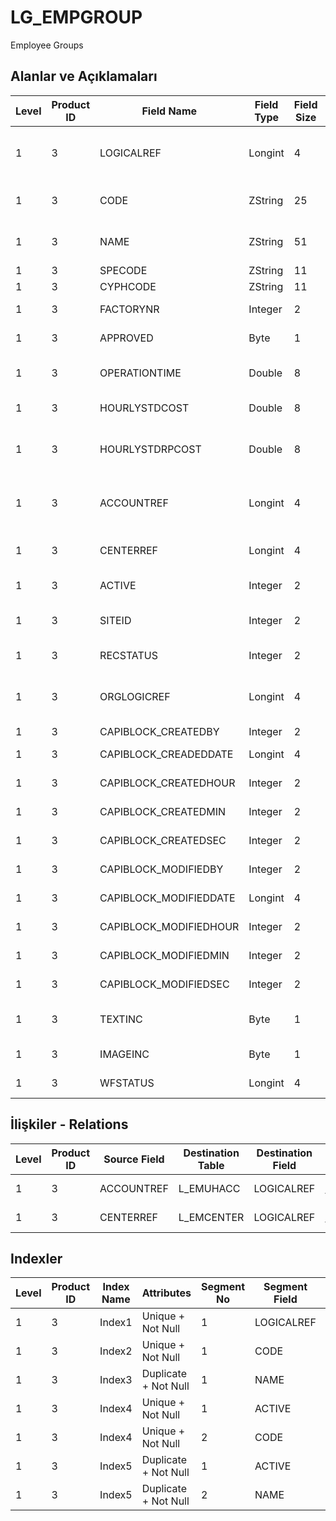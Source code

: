 # LG_EMPGROUP

Employee Groups

## Alanlar ve Açıklamaları

| Level | Product ID | Field Name | Field Type | Field Size | Field Offset | Türkçe Açıklama | Expression |
| ----- | ---------- | ---------- | ---------- | ---------- | ------------ | --------------- | ---------- |
| 1 | 3 | LOGICALREF | Longint | 4 | 0 | Çalışan Grup Log. Ref. | Employee Group Logical Reference |
| 1 | 3 | CODE | ZString | 25 | 4 | Çalışan Grup Kodu | Employee Group Code |
| 1 | 3 | NAME | ZString | 51 | 29 | Çalışan Grup Açıklaması | Employee Group Description |
| 1 | 3 | SPECODE | ZString | 11 | 80 | Özel Kod | Aux. Code |
| 1 | 3 | CYPHCODE | ZString | 11 | 91 | Yetki Kodu | Auth. Code |
| 1 | 3 | FACTORYNR | Integer | 2 | 102 | Fabrika Numarası | Plant Number |
| 1 | 3 | APPROVED | Byte | 1 | 104 | Onay Bilgisi | Approval Info |
| 1 | 3 | OPERATIONTIME | Double | 8 | 105 | Günlük Çalışma Saati | Daily Work Hour |
| 1 | 3 | HOURLYSTDCOST | Double | 8 | 113 | Saatlik Maliyet | Hourly Cost |
| 1 | 3 | HOURLYSTDRPCOST | Double | 8 | 121 | Saatlik Maliyet (RD) | Hourly Cost (Reporting Currency) |
| 1 | 3 | ACCOUNTREF | Longint | 4 | 129 | Genel Muhasebe Hesabı Ref. | General Ledger Account Reference |
| 1 | 3 | CENTERREF | Longint | 4 | 133 | Masraf Merkezi Ref. | Overhead Pool Reference |
| 1 | 3 | ACTIVE | Integer | 2 | 137 | Kullanım durumu | Usage Status |
| 1 | 3 | SITEID | Integer | 2 | 139 | Veri Merkezi | Data Processing Site |
| 1 | 3 | RECSTATUS | Integer | 2 | 141 | Kayıt Durumu | Record Status |
| 1 | 3 | ORGLOGICREF | Longint | 4 | 143 | Orijinal Kayıt Log. Ref. | Original Record Logical Reference |
| 1 | 3 | CAPIBLOCK_CREATEDBY | Integer | 2 | 147 | Oluşturan | Created By |
| 1 | 3 | CAPIBLOCK_CREADEDDATE | Longint | 4 | 149 | Oluşturulma Tarihi | Created Date |
| 1 | 3 | CAPIBLOCK_CREATEDHOUR | Integer | 2 | 153 | Oluşturulma Saati | Created Hour |
| 1 | 3 | CAPIBLOCK_CREATEDMIN | Integer | 2 | 155 | Oluşturulma Dakikası | Created Minute |
| 1 | 3 | CAPIBLOCK_CREATEDSEC | Integer | 2 | 157 | Oluşturulma Saniyesi | Created Second |
| 1 | 3 | CAPIBLOCK_MODIFIEDBY | Integer | 2 | 159 | Değiştiren | Modified By |
| 1 | 3 | CAPIBLOCK_MODIFIEDDATE | Longint | 4 | 161 | Değiştirilme Tarihi | Modified Date |
| 1 | 3 | CAPIBLOCK_MODIFIEDHOUR | Integer | 2 | 165 | Değiştirilme Saati | Modified Hour |
| 1 | 3 | CAPIBLOCK_MODIFIEDMIN | Integer | 2 | 167 | Değiştirilme Dakikası | Modified Minute |
| 1 | 3 | CAPIBLOCK_MODIFIEDSEC | Integer | 2 | 169 | Değiştirilme Saniyesi | Modified Second |
| 1 | 3 | TEXTINC | Byte | 1 | 171 | Ayrıntılı Açıklama İçerir | Contains Detail Description |
| 1 | 3 | IMAGEINC | Byte | 1 | 172 | Resim İçeriyor | Contains Image |
| 1 | 3 | WFSTATUS | Longint | 4 | 173 | Kullanımda Değil | Not In Use |

## İlişkiler - Relations

| Level | Product ID | Source Field | Destination Table | Destination Field | Relation Type | Extra Condition |
| ----- | ---------- | ------------ | ---------------- | ---------------- | ------------- | --------------- |
| 1 | 3 | ACCOUNTREF | L_EMUHACC | LOGICALREF | one-to-one |  |
| 1 | 3 | CENTERREF | L_EMCENTER | LOGICALREF | one-to-one |  |

## Indexler

| Level | Product ID | Index Name | Attributes | Segment No | Segment Field | Sense |
| ----- | ---------- | ---------- | ---------- | ---------- | ------------- | ----- |
| 1 | 3 | Index1 | Unique + Not Null | 1 | LOGICALREF | Ascending |
| 1 | 3 | Index2 | Unique + Not Null | 1 | CODE | Ascending |
| 1 | 3 | Index3 | Duplicate + Not Null | 1 | NAME | Ascending |
| 1 | 3 | Index4 | Unique + Not Null | 1 | ACTIVE | Ascending |
| 1 | 3 | Index4 | Unique + Not Null | 2 | CODE | Ascending |
| 1 | 3 | Index5 | Duplicate + Not Null | 1 | ACTIVE | Ascending |
| 1 | 3 | Index5 | Duplicate + Not Null | 2 | NAME | Ascending |
